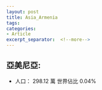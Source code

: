 ```yaml
---
layout: post
title: Asia_Armenia
tags: 
categories:
- Article
excerpt_separator:  <!--more-->
---
```

## 亞美尼亞:
- 人口： 298.12 萬 世界佔比 0.04%